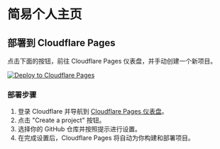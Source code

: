 # 简易个人主页

## 部署到 Cloudflare Pages

点击下面的按钮，前往 Cloudflare Pages 仪表盘，并手动创建一个新项目。

[![Deploy to Cloudflare Pages](https://img.shields.io/badge/Deploy%20to-Cloudflare%20Pages-brightgreen)](https://dash.cloudflare.com/pages)

### 部署步骤

1. 登录 Cloudflare 并导航到 [Cloudflare Pages 仪表盘](https://dash.cloudflare.com/pages)。
2. 点击 "Create a project" 按钮。
3. 选择你的 GitHub 仓库并按照提示进行设置。
4. 在完成设置后，Cloudflare Pages 将自动为你构建和部署项目。

